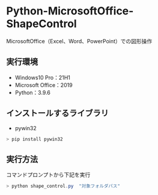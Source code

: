 # Python-MicrosoftOffice-ShapeControl
MicrosoftOffice（Excel、Word、PowerPoint）での図形操作

## 実行環境
- Windows10 Pro：21H1
- Microsoft Office：2019
- Python：3.9.6

## インストールするライブラリ
- pywin32
```powershell
> pip install pywin32
```
## 実行方法
コマンドプロンプトから下記を実行
```powershell
> python shape_control.py  "対象フォルダパス"
```
